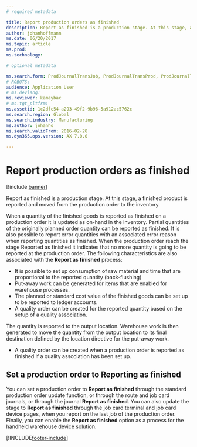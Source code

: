 ```yaml
---
# required metadata

title: Report production orders as finished
description: Report as finished is a production stage. At this stage, a finished product is reported and moved from the production order to the inventory.
author: johanhoffmann
ms.date: 06/20/2017
ms.topic: article
ms.prod: 
ms.technology: 

# optional metadata

ms.search.form: ProdJournalTransJob, ProdJournalTransProd, ProdJournalTransRoute, ProdParmReportFinished, ProdRouteOprOverview
# ROBOTS: 
audience: Application User
# ms.devlang: 
ms.reviewer: kamaybac
# ms.tgt_pltfrm: 
ms.assetid: 1c2dfc54-a293-49f2-9b96-5a912ac5762c
ms.search.region: Global
ms.search.industry: Manufacturing
ms.author: johanho
ms.search.validFrom: 2016-02-28
ms.dyn365.ops.version: AX 7.0.0

---
```


# Report production orders as finished

[!include [banner](../includes/banner.md)]

Report as finished is a production stage. At this stage, a finished product is reported and moved from the production order to the inventory.

When a quantity of the finished goods is reported as finished on a production order it is updated as on-hand in the inventory. Partial quantities of the originally planned order quantity can be reported as finished. It is also possible to report error quantities with an associated error reason when reporting quantities as finished. When the production order reach the stage Reported as finished it indicates that no more quantity is going to be reported at the production  order.
The following characteristics are also associated with the **Report as finished** process:
-   It is possible to set up consumption of raw material and time that are proportional to the reported quantity (back-flushing)
-   Put-away work can be generated for items that are enabled for warehouse processes.
-   The planned or standard cost value of the finished goods can be set up to be reported to ledger accounts.
-   A quality order can be created for the reported quantity based on the setup of a quality association.

The quantity is reported to the output location. Warehouse work is then generated to move the quantity from the output location to its final destination defined by the location directive for the put-away work.

-   A quality order can be created when a production order is reported as finished if a quality association has been set up.

## Set a production order to Reporting as finished
You can set a production order to **Report as finished** through the standard production order update function, or through the route and job card journals, or through the journal **Report as finished**. You can also update the stage to **Report as finished** through the job card terminal and job card device pages, when you report on the last job of the production order. Finally, you can enable the **Report as finished** option as a process for the handheld warehouse device solution.  





[!INCLUDE[footer-include](../../includes/footer-banner.md)]